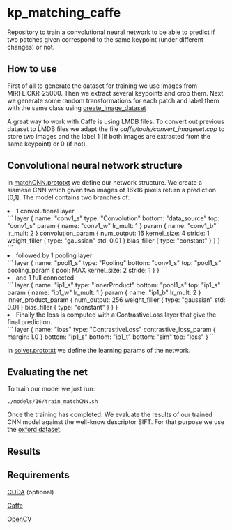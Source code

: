 # kp_matching_caffe

Repository to train a convolutional neural network to be able to predict 
if two patches given correspond to the same keypoint (under different changes) or not.  

How to use
----------

First of all to generate the dataset for training we use images from MIRFLICKR-25000. Then we extract several
keypoints and crop them. Next we generate some random transformations for each patch and label them with the same class
using [create_image_dataset](https://github.com/mondejar/create_image_dataset)

A great way to work with Caffe is using LMDB files. To convert out previous dataset to LMDB files we adapt the file 
*caffe/tools/convert_imageset.cpp* to store two images and the label 1 (if both images are extracted from the same keypoint) or 0 (if not).

Convolutional neural network structure
--------------------------------------
In [matchCNN.prototxt](https://github.com/mondejar/kp_matching_caffe/blob/master/models/16/matchCNN.prototxt)
we define our network structure. We create a siamese CNN which given two images of 16x16 pixels return a prediction [0,1]. The model contains two branches of:

<li> 1 convolutional layer </li>
```
layer {
  name: "conv1_s"
  type: "Convolution"
  bottom: "data_source"
  top: "conv1_s"
  param {
    name: "conv1_w"
    lr_mult: 1
  }
  param {
    name: "conv1_b"
    lr_mult: 2
  }
  convolution_param {
    num_output: 16
    kernel_size: 4
    stride: 1
    weight_filler {
      type: "gaussian"
      std: 0.01
    }
    bias_filler {
      type: "constant"
    }
  }
}
```
<li>followed by 1 pooling layer </li>
```
layer {
  name: "pool1_s"
  type: "Pooling"
  bottom: "conv1_s"
  top: "pool1_s"
  pooling_param {
    pool: MAX
    kernel_size: 2
    stride: 1
  }
}
```
<li>and 1 full connected</li>
```
layer {
  name: "ip1_s"
  type: "InnerProduct"
  bottom: "pool1_s"
  top: "ip1_s"
  param {
    name: "ip1_w"
    lr_mult: 1
  }
  param {
    name: "ip1_b"
    lr_mult: 2
  }
  inner_product_param {
    num_output: 256
    weight_filler {
      type: "gaussian"
      std: 0.01
    }
    bias_filler {
      type: "constant"
    }
  }
}
```
<li>Finally the loss is computed with a ContrastiveLoss layer that give the final prediction.</li>
```
layer {
    name: "loss"
    type: "ContrastiveLoss"
    contrastive_loss_param {
        margin: 1.0
    }
    bottom: "ip1_s"
    bottom: "ip1_t"
    bottom: "sim"
    top: "loss"
}
```

In [solver.prototxt](https://github.com/mondejar/kp_matching_caffe/blob/master/models/16/solver.prototxt)
we define the learning params of the network. 


Evaluating the net
------------------
To train our model we just run:
```
./models/16/train_matchCNN.sh 
```

Once the training has completed. We evaluate the results of our trained CNN model against the well-know descriptor SIFT. 
For that purpose we use the  [oxford dataset](http://www.robots.ox.ac.uk/~vgg/research/affine/).


Results
-------



Requirements
------------

[CUDA](http://www.nvidia.es/object/cuda-parallel-computing-es.html) (optional) 

[Caffe](https://github.com/BVLC/caffe)

[OpenCV](http://opencv.org/)

